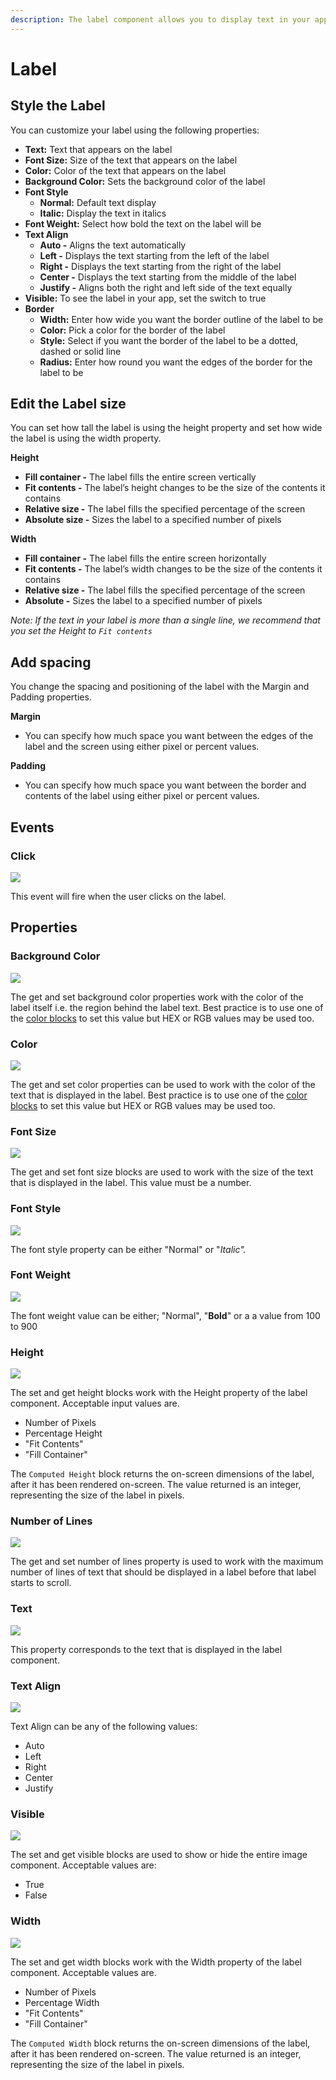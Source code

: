 ```yaml
---
description: The label component allows you to display text in your app.
---
```


# Label

## Style the Label

You can customize your label using the following properties: 

* **Text:** Text that appears on the label
* **Font Size:** Size of the text that appears on the label
* **Color:** Color of the text that appears on the label
* **Background Color:** Sets the background color of the label
* **Font Style**
  * **Normal:** Default text display
  * **Italic:** Display the text in italics
* **Font Weight:** Select how bold the text on the label will be
* **Text Align**
  * **Auto -** Aligns the text automatically
  * **Left -** Displays the text starting from the left of the label
  * **Right -** Displays the text starting from the right of the label
  * **Center -** Displays the text starting from the middle of the label
  * **Justify -** Aligns both the right and left side of the text equally
* **Visible:** To see the label in your app, set the switch to true
* **Border**
  * **Width:** Enter how wide you want the border outline of the label to be
  * **Color:** Pick a color for the border of the label
  * **Style:** Select if you want the border of the label to be a dotted, dashed or solid line
  * **Radius:** Enter how round you want the edges of the border for the label to be

## Edit the Label size

You can set how tall the label is using the height property and set how wide the label is using the width property.

**Height**

* **Fill container -** The label fills the entire screen vertically
* **Fit contents -** The  label’s height changes to be the size of the contents it contains
* **Relative size -** The label fills the specified percentage of the screen
* **Absolute size -** Sizes the label to a specified number of pixels

**Width**

* **Fill container -** The label fills the entire screen horizontally
* **Fit contents -** The  label’s width changes to be the size of the contents it contains
* **Relative size -** The label fills the specified percentage of the screen
* **Absolute -** Sizes the label to a specified number of pixels

_Note: If the text in your label is more than a single line, we recommend that you set the Height to `Fit contents`_

## Add spacing

You change the spacing and positioning of the label with the Margin and Padding properties. 

**Margin**

* You can specify how much space you want between the edges of the label and the screen using either pixel or percent values.

**Padding**

* You can specify how much space you want between the border and contents of the label using either pixel or percent values.

## Events

### Click

![](.gitbook/assets/la_click.png)

This event will fire when the user clicks on the label.

## Properties

### Background Color 

![](.gitbook/assets/bg_color%20%282%29.png)

The get and set background color properties work with the color of the label itself i.e. the region behind the label text. Best practice is to use one of the [color blocks](colour.md) to set this value but HEX or RGB values may be used too.

### Color 

![](.gitbook/assets/color.png)

The get and set color properties can be used to work with the color of the text that is displayed in the label. Best practice is to use one of the [color blocks](colour.md) to set this value but HEX or RGB values may be used too. 

### Font Size 

![](.gitbook/assets/font_size%20%281%29.png)

The get and set font size blocks are used to work with the size of the text that is displayed in the label. This value must be a number.

### Font Style 

![](.gitbook/assets/font_style.png)

The font style property can be either "Normal" or "_Italic"._

### Font Weight 

![](.gitbook/assets/font_weight.png)

The font weight value can be either; "Normal", "**Bold**" or a a value from 100 to 900

### Height 

![](.gitbook/assets/height%20%282%29.png)

The set and get height blocks work with the Height property of the label component. Acceptable input values are. 

* Number of Pixels
* Percentage Height
* "Fit Contents"
* "Fill Container"

The `Computed Height` block returns the on-screen dimensions of the label, after it has been rendered on-screen. The value returned is an integer, representing the size of the label in pixels.

### Number of Lines 

![](.gitbook/assets/num_lines.png)

The get and set number of lines property is used to work with the maximum number of lines of text that should be displayed in a label before that label starts to scroll.

### Text 

![](.gitbook/assets/text%20%282%29.png)

This property corresponds to the text that is displayed in the label component.

### Text Align

![](.gitbook/assets/text_align.png)

Text Align can be any of the following values:

* Auto
* Left
* Right
* Center
* Justify

### Visible

![](.gitbook/assets/visible%20%281%29.png)

The set and get visible blocks are used to show or hide the entire image component. Acceptable values are:

* True
* False

### Width 

![](.gitbook/assets/width%20%281%29.png)

The set and get width blocks work with the Width property of the label component. Acceptable values are.‌

* Number of Pixels
* Percentage Width
* "Fit Contents"
* "Fill Container"

The `Computed Width` block returns the on-screen dimensions of the label, after it has been rendered on-screen. The value returned is an integer, representing the size of the label in pixels.



